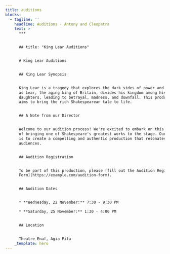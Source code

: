 ```yaml
---
title: auditions
blocks:
  - tagline: ''
    headline: Auditions - Antony and Cleopatra
    text: >
      ***


      ## title: "King Lear Auditions"


      # King Lear Auditions


      ## King Lear Synopsis


      King Lear is a tragedy that explores the dark sides of power and betrayal
      as Lear, the aging king of Britain, divides his kingdom among his
      daughters, leading to betrayal, madness, and downfall. This production
      aims to bring the rich Shakespearean tale to life.


      ## A Note from our Director


      Welcome to our audition process! We're excited to embark on this journey
      of bringing one of Shakespeare's greatest works to the stage. Our vision
      is to create a compelling and authentic production that resonates with
      audiences.


      ## Audition Registration


      To be part of this production, please [fill out the Audition Registration
      Form](https://example.com/audition-form).


      ## Audition Dates


      * **Wednesday, 22 November:** 7:30 - 9:30 PM

      * **Saturday, 25 November:** 1:30 - 4:00 PM


      ## Location


      Theatre Enaf, Agia Fila
    _template: hero
---
```


